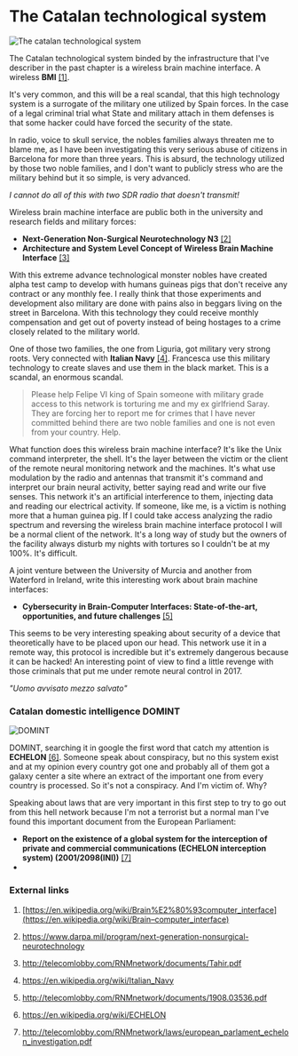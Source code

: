 # The Catalan technological system

![The catalan technological system](http://telecomlobby.com/Images/remote_neural_monitoring_network_catalan_technological_system.webp)

The Catalan technological system binded by the infrastructure that I've describer in the past chapter is a wireless brain machine interface. A wireless **BMI** [[1]](https://en.wikipedia.org/wiki/Brain%E2%80%93computer_interface).

It's very common, and this will be a real scandal, that this high technology system is a surrogate of the military one utilized by Spain forces. In the case of a legal criminal trial what State and military attach in them defenses is that some hacker could have forced the security of the state. 

In radio, voice to skull service, the nobles families always threaten me to blame me, as I have been investigating this very serious abuse of citizens in Barcelona for more than three years. This is absurd, the technology utilized by those two noble families, and I don't want to publicly stress who are the military behind but it so simple, is very advanced.

 *I cannot do all of this with two SDR radio that doesn't transmit!*

Wireless brain machine interface are public both in the university and research fields and military forces:

- **Next-Generation Non-Surgical Neurotechnology N3** [[2]](https://www.darpa.mil/program/next-generation-nonsurgical-neurotechnology)
- **Architecture and System Level Concept of Wireless Brain Machine Interface** [[3]](http://telecomlobby.com/RNMnetwork/documents/Tahir.pdf)

With this extreme advance technological monster nobles have created alpha test camp to develop with humans guineas pigs that don't receive any contract or any monthly fee. I really think that those experiments and development also military are done with pains also in beggars living on the street in Barcelona. With this technology they could receive monthly compensation and get out of poverty instead of being hostages to a crime closely related to the military world.

One of those two families, the one from Liguria, got military very strong roots. Very connected with **Italian Navy** [[4]](https://en.wikipedia.org/wiki/Italian_Navy). Francesca use this military technology to create slaves and use them in the black market. This is a scandal, an enormous scandal.

> Please help Felipe VI king of Spain someone with military grade access to this network is torturing me and my ex girlfriend Saray. They are forcing her to report me for crimes that I have never committed behind there are two noble families and one is not even from your country. Help. 

What function does this wireless brain machine interface? It's like the Unix command interpreter, the shell. It's the layer between the victim or the client of the remote neural monitoring network and the machines. It's what use modulation by the radio and antennas that transmit it's command and interpret our brain neural activity, better saying read and write our five senses. This network it's an artificial interference to them, injecting data and reading our electrical activity. If someone, like me, is a victim is nothing more that a human guinea pig. If I could take access analyzing the radio spectrum and reversing the wireless brain machine interface protocol I will be a normal client of the network. It's a long way of study but the owners of the facility always disturb my nights with tortures so I couldn't be at my 100%. It's difficult.

A joint venture between the University of Murcia and another from Waterford in Ireland, write this interesting work about brain machine interfaces:

- **Cybersecurity in Brain-Computer Interfaces: State-of-the-art, opportunities, and future challenges** [[5]](http://telecomlobby.com/RNMnetwork/documents/1908.03536.pdf)

This seems to be very interesting speaking about security of a device that theoretically have to be placed upon our head. This network use it in a remote way, this protocol is incredible but it's extremely dangerous because it can be hacked! An interesting point of view to find a little revenge with those criminals that put me under remote neural control in 2017.

*"Uomo avvisato mezzo salvato"*

### Catalan domestic intelligence DOMINT

![DOMINT](http://telecomlobby.com/Images/remote_neural_monitoring_network_catalan_technological_system_domint.webp)

DOMINT, searching it in google the first word that catch my attention is **ECHELON** [[6]](https://en.wikipedia.org/wiki/ECHELON). Someone speak about conspiracy, but no this system exist and at my opinion every country got one and probably all of them got a galaxy center a site where an extract of the important one from every country is processed. So it's not a conspiracy. And I'm victim of. Why?

Speaking about laws that are very important in this first step to try to go out from this hell network because I'm not a terrorist but a normal man I've found this important document from the European Parliament: 

- **Report on the existence of a global system for the interception of private and commercial communications (ECHELON interception system) (2001/2098(INI))** [[7]](http://telecomlobby.com/RNMnetwork/laws/european_parlament_echelon_investigation.pdf)
- 

###  External links

1. [https://en.wikipedia.org/wiki/Brain%E2%80%93computer_interface](https://en.wikipedia.org/wiki/Brain–computer_interface)

2. https://www.darpa.mil/program/next-generation-nonsurgical-neurotechnology

3. http://telecomlobby.com/RNMnetwork/documents/Tahir.pdf

4. https://en.wikipedia.org/wiki/Italian_Navy

5. http://telecomlobby.com/RNMnetwork/documents/1908.03536.pdf

6. https://en.wikipedia.org/wiki/ECHELON

7. http://telecomlobby.com/RNMnetwork/laws/european_parlament_echelon_investigation.pdf

   